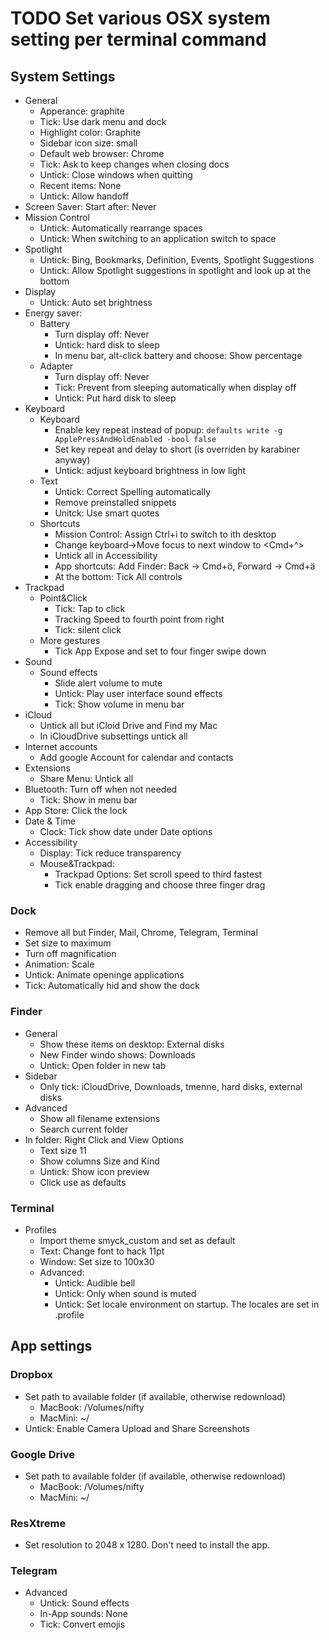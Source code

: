 # TODO Set various OSX system setting per terminal command

## System Settings

- General
	+ Apperance: graphite
	+ Tick: Use dark menu and dock
	+ Highlight color: Graphite
	+ Sidebar icon size: small
	+ Default web browser: Chrome
	+ Tick: Ask to keep changes when closing docs
	+ Untick: Close windows when quitting
	+ Recent items: None
	+ Untick: Allow handoff
- Screen Saver:
	Start after: Never
- Mission Control
	+ Untick: Automatically rearrange spaces
	+ Untick: When switching to an application switch to space
- Spotlight
	+ Untick: Bing, Bookmarks, Definition, Events, Spotlight Suggestions
	+ Untick: Allow Spotlight suggestions in spotlight and look up at the bottom
- Display
	+ Untick: Auto set brightness
- Energy saver:
	+ Battery
		* Turn display off: Never
		* Untick: hard disk to sleep
		* In menu bar, alt-click battery and choose: Show percentage
	+ Adapter
		* Turn display off: Never
		* Tick: Prevent from sleeping automatically when display off
		* Untick: Put hard disk to sleep
- Keyboard
	+ Keyboard
		* Enable key repeat instead of popup: 
		  `defaults write -g ApplePressAndHoldEnabled -bool false`
		* Set key repeat and delay to short (is overriden by karabiner anyway)
		* Untick: adjust keyboard brightness in low light
	+ Text
		* Untick: Correct Spelling automatically
		* Remove preinstalled snippets
		* Unitck: Use smart quotes
	+ Shortcuts
		* Mission Control: Assign Ctrl+i to switch to ith desktop
		* Change keyboard->Move focus to next window to <Cmd+^>
		* Untick all in Accessibility
		* App shortcuts: Add Finder: Back -> Cmd+ö, Forward -> Cmd+ä
		* At the bottom: Tick All controls
- Trackpad
	+ Point&Click
		* Tick: Tap to click
		* Tracking Speed to fourth point from right
		* Tick: silent click
	+ More gestures
		* Tick App Expose and set to four finger swipe down
- Sound
	+ Sound effects
		* Slide alert volume to mute
		* Untick: Play user interface sound effects
		* Tick: Show volume in menu bar 
- iCloud
	+ Untick all but iCloid Drive and Find my Mac
	+ In iCloudDrive subsettings untick all
- Internet accounts
	+ Add google Account for calendar and contacts
- Extensions
	- Share Menu: Untick all
- Bluetooth: Turn off when not needed
	+ Tick: Show in menu bar
- App Store: Click the lock
- Date & Time
	+ Clock: Tick show date under Date options
- Accessibility
	+ Display: Tick reduce transparency
	+ Mouse&Trackpad: 
		* Trackpad Options: Set scroll speed to third fastest
		* Tick enable dragging and choose three finger drag


### Dock

- Remove all but Finder, Mail, Chrome, Telegram, Terminal
- Set size to maximum
- Turn off magnification
- Animation: Scale
- Untick: Animate openinge applications
- Tick: Automatically hid and show the dock

### Finder

- General
	+ Show these items on desktop: External disks
	+ New Finder windo shows: Downloads
	+ Untick: Open folder in new tab
- Sidebar
	+ Only tick: iCloudDrive, Downloads, tmenne, hard disks, external disks
- Advanced
	+ Show all filename extensions
	+ Search current folder
- In folder: Right Click and View Options
	+ Text size 11
	+ Show columns Size and Kind
	+ Untick: Show icon preview
	+ Click use as defaults

### Terminal

- Profiles
	+ Import theme smyck_custom and set as default
	+ Text: Change font to hack 11pt
	+ Window: Set size to 100x30
	+ Advanced:
		+ Untick: Audible bell
		+ Untick: Only when sound is muted 
		+ Untick: Set locale environment on startup.
		          The locales are set in .profile


## App settings

### Dropbox

- Set path to available folder (if available, otherwise redownload)
	+ MacBook: /Volumes/nifty
	+ MacMini: ~/
- Untick: Enable Camera Upload and Share Screenshots

### Google Drive

- Set path to available folder (if available, otherwise redownload)
	+ MacBook: /Volumes/nifty
	+ MacMini: ~/

### ResXtreme

- Set resolution to 2048 x 1280. Don't need to install the app.

### Telegram

- Advanced
	+ Untick: Sound effects 
	+ In-App sounds: None
	+ Tick: Convert emojis




